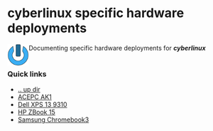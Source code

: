 cyberlinux specific hardware deployments
====================================================================================================
<img align="left" width="48" height="48" src="../../art/logo_256x256.png">
Documenting specific hardware deployments for <b><i>cyberlinux</i></b> 
<br><br>

### Quick links
* [.. up dir](..)
* [ACEPC AK1](acepc-ak1)
* [Dell XPS 13 9310](dell-xps-13-9310)
* [HP ZBook 15](hp-zbook-15)
* [Samsung Chromebook3](samsung-chromebook3)
